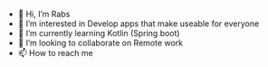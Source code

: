 - 👋 Hi, I’m Rabs
- 👀 I’m interested in Develop apps that make useable for everyone
- 🌱 I’m currently learning Kotlin (Spring boot)
- 💞️ I’m looking to collaborate on Remote work
- 📫 How to reach me 

<!---
rabkawork/rabkawork is a ✨ special ✨ repository because its `README.md` (this file) appears on your GitHub profile.
You can click the Preview link to take a look at your changes.
--->
